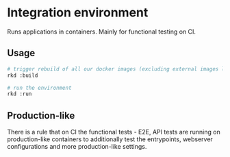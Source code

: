 Integration environment
=======================

Runs applications in containers. Mainly for functional testing on CI.

Usage
-----

```bash
# trigger rebuild of all our docker images (excluding external images like Selenium)
rkd :build

# run the environment
rkd :run
```

Production-like
---------------

There is a rule that on CI the functional tests - E2E, API tests are running on production-like containers to
additionally test the entrypoints, webserver configurations and more production-like settings.
